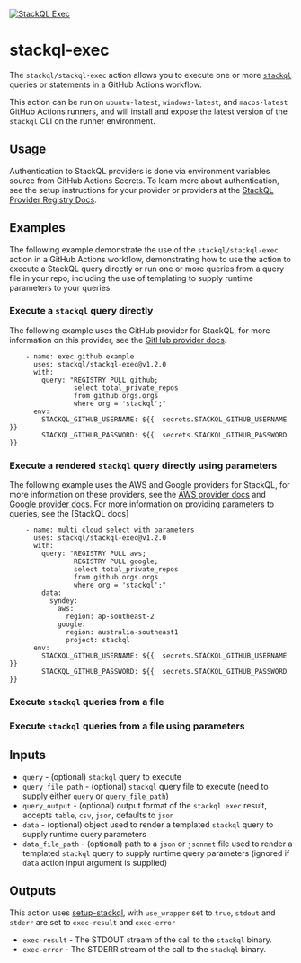 [![StackQL Exec](https://github.com/stackql/stackql-exec/actions/workflows/stackql-exec.yml/badge.svg)](https://github.com/stackql/stackql-exec/actions/workflows/stackql-exec.yml)  

# stackql-exec

The `stackql/stackql-exec` action allows you to execute one or more [`stackql`](https://github.com/stackql/stackql) queries or statements in a GitHub Actions workflow.  

This action can be run on `ubuntu-latest`, `windows-latest`, and `macos-latest` GitHub Actions runners, and will install and expose the latest version of the `stackql` CLI on the runner environment.

## Usage
Authentication to StackQL providers is done via environment variables source from GitHub Actions Secrets.  To learn more about authentication, see the setup instructions for your provider or providers at the [StackQL Provider Registry Docs](https://stackql.io/registry).

## Examples
The following example demonstrate the use of the `stackql/stackql-exec` action in a GitHub Actions workflow, demonstrating how to use the action to execute a StackQL query directly or run one or more queries from a query file in your repo, including the use of templating to supply runtime parameters to your queries.

### Execute a `stackql` query directly
The following example uses the GitHub provider for StackQL, for more information on this provider, see the [GitHub provider docs](https://registry.stackql.io/github).

```
    - name: exec github example
      uses: stackql/stackql-exec@v1.2.0
      with:
        query: "REGISTRY PULL github;
                select total_private_repos
                from github.orgs.orgs
                where org = 'stackql';"
      env: 
        STACKQL_GITHUB_USERNAME: ${{  secrets.STACKQL_GITHUB_USERNAME }}
        STACKQL_GITHUB_PASSWORD: ${{  secrets.STACKQL_GITHUB_PASSWORD }}
```

### Execute a rendered `stackql` query directly using parameters
The following example uses the AWS and Google providers for StackQL, for more information on these providers, see the [AWS provider docs](https://registry.stackql.io/github) and [Google provider docs](https://registry.stackql.io/google).  For more information on providing parameters to queries, see the [StackQL docs]


```
    - name: multi cloud select with parameters
      uses: stackql/stackql-exec@v1.2.0
      with:
        query: "REGISTRY PULL aws;
                REGISTRY PULL google;
                select total_private_repos
                from github.orgs.orgs
                where org = 'stackql';"
        data:
          syndey:
            aws:
              region: ap-southeast-2
            google:
              region: australia-southeast1
              project: stackql 
      env: 
        STACKQL_GITHUB_USERNAME: ${{  secrets.STACKQL_GITHUB_USERNAME }}
        STACKQL_GITHUB_PASSWORD: ${{  secrets.STACKQL_GITHUB_PASSWORD }}
```




### Execute `stackql` queries from a file


### Execute `stackql` queries from a file using parameters




## Inputs
- `query` - (optional) `stackql` query to execute
- `query_file_path` - (optional) `stackql` query file to execute (need to supply either `query` or `query_file_path`)
- `query_output` - (optional) output format of the `stackql exec` result, accepts `table`, `csv`, `json`, defaults to `json`
- `data` - (optional) object used to render a templated `stackql` query to supply runtime query parameters
- `data_file_path` - (optional) path to a `json` or `jsonnet` file used to render a templated `stackql` query to supply runtime query parameters (ignored if `data` action input argument is supplied)

## Outputs
This action uses [setup-stackql](https://github.com/marketplace/actions/stackql-studio-setup-stackql), with `use_wrapper` set to `true`, `stdout` and `stderr` are set to `exec-result` and `exec-error`

- `exec-result` - The STDOUT stream of the call to the `stackql` binary.
- `exec-error` - The STDERR stream of the call to the `stackql` binary.

